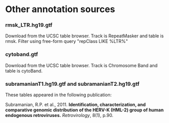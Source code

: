 # Other annotation sources

### rmsk\_LTR.hg19.gtf
Download from the UCSC table browser. Track is RepeatMasker and table is rmsk. Filter
using free-form query "repClass LIKE %LTR%"

### cytoband.gtf
Download from the UCSC table browser. Track is Chromosome Band and table is cytoBand.

### subramanianT1.hg19.gtf and subramanianT2.hg19.gtf
These tables appeared in the following publication:

Subramanian, R.P. et al., 2011. **Identification, characterization, and comparative genomic
distribution of the HERV-K (HML-2) group of human endogenous retroviruses.**
_Retrovirology_, 8(1), p.90.
